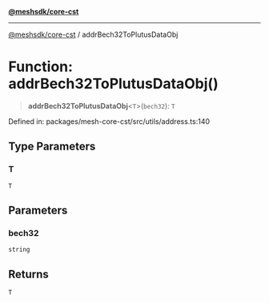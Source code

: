 [**@meshsdk/core-cst**](../README.md)

***

[@meshsdk/core-cst](../globals.md) / addrBech32ToPlutusDataObj

# Function: addrBech32ToPlutusDataObj()

> **addrBech32ToPlutusDataObj**\<`T`\>(`bech32`): `T`

Defined in: packages/mesh-core-cst/src/utils/address.ts:140

## Type Parameters

### T

`T`

## Parameters

### bech32

`string`

## Returns

`T`

